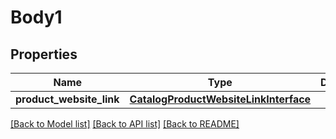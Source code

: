# Body1

## Properties
Name | Type | Description | Notes
------------ | ------------- | ------------- | -------------
**product_website_link** | [**CatalogProductWebsiteLinkInterface**](CatalogProductWebsiteLinkInterface.md) |  | 

[[Back to Model list]](../README.md#documentation-for-models) [[Back to API list]](../README.md#documentation-for-api-endpoints) [[Back to README]](../README.md)


